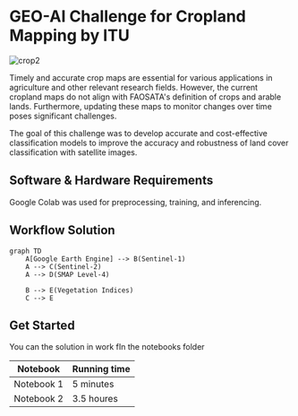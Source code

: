 # GEO-AI Challenge for Cropland Mapping by ITU

![crop2](https://github.com/ITU-GeoAI-Challenge/3rd_place_cropland_mapping/assets/61426508/edc66ac5-5a51-468f-850a-0b33eb75729d)

Timely and accurate crop maps are essential for various applications in agriculture and other relevant research fields. However, the current cropland maps do not align with FAOSATA's definition of crops and arable lands. Furthermore, updating these maps to monitor changes over time poses significant challenges.

The goal of this challenge was to develop accurate and cost-effective classification models to improve the accuracy and robustness of land cover classification with satellite images.

## Software & Hardware Requirements
Google Colab was used for preprocessing, training, and inferencing. 

## Workflow Solution

```mermaid
graph TD
    A[Google Earth Engine] --> B(Sentinel-1)
    A --> C(Sentinel-2)
    A --> D(SMAP Level-4)

    B --> E(Vegetation Indices)
    C --> E
```


## Get Started
You can the solution in work fIn the notebooks folder

|Notebook|Running time|
|-----------|--------|
|Notebook 1 | 5 minutes|
|Notebook 2 | 3.5 houres|
